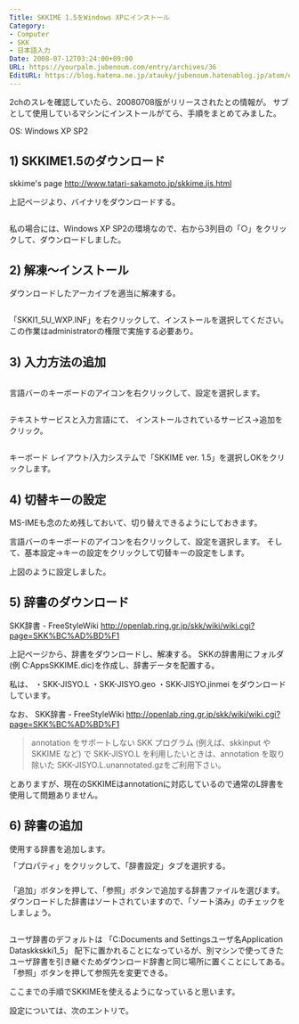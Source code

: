 ```yaml
---
Title: SKKIME 1.5をWindows XPにインストール
Category:
- Computer
- SKK
- 日本語入力
Date: 2008-07-12T03:24:00+09:00
URL: https://yourpalm.jubenoum.com/entry/archives/36
EditURL: https://blog.hatena.ne.jp/atauky/jubenoum.hatenablog.jp/atom/entry/6653458415120884096
---
```


2chのスレを確認していたら、20080708版がリリースされたとの情報が。
サブとして使用しているマシンにインストールがてら、手順をまとめてみました。

OS: Windows XP SP2
<h2>1) SKKIME1.5のダウンロード</h2>
skkime's page
<a title="skkime's page" href="http://www.tatari-sakamoto.jp/skkime.jis.html">http://www.tatari-sakamoto.jp/skkime.jis.html</a>

上記ページより、バイナリをダウンロードする。

<a href="http://bp2.blogger.com/_4SYtPT0CzfU/SHenMoIjZLI/AAAAAAAAAAo/PJ2BjUWWYoY/s1600-h/WS000000.PNG" onblur="try {parent.deselectBloggerImageGracefully();} catch(e) {}"><img id="BLOGGER_PHOTO_ID_5221826128332940466" style="margin: 0px auto 10px; display: block; text-align: center; cursor: pointer;" src="http://bp2.blogger.com/_4SYtPT0CzfU/SHenMoIjZLI/AAAAAAAAAAo/PJ2BjUWWYoY/s320/WS000000.PNG" border="0" alt="" /></a>

私の場合には、Windows XP SP2の環境なので、右から3列目の「○」をクリックして、ダウンロードしました。
<h2>2) 解凍～インストール</h2>
ダウンロードしたアーカイブを適当に解凍する。

<a href="http://bp3.blogger.com/_4SYtPT0CzfU/SHenmPxOOcI/AAAAAAAAAAw/YdNYTWltzz0/s1600-h/WS000002.PNG" onblur="try {parent.deselectBloggerImageGracefully();} catch(e) {}"><img id="BLOGGER_PHOTO_ID_5221826568469232066" style="margin: 0px auto 10px; display: block; text-align: center; cursor: pointer;" src="http://bp3.blogger.com/_4SYtPT0CzfU/SHenmPxOOcI/AAAAAAAAAAw/YdNYTWltzz0/s320/WS000002.PNG" border="0" alt="" /></a>

「SKKI1_5U_WXP.INF」を右クリックして、インストールを選択してください。
この作業はadministratorの権限で実施する必要あり。
<h2>3) 入力方法の追加</h2>
<a href="http://bp1.blogger.com/_4SYtPT0CzfU/SHen0x6dSlI/AAAAAAAAAA4/HY5hCpYEZCc/s1600-h/WS000003.PNG" onblur="try {parent.deselectBloggerImageGracefully();} catch(e) {}"><img id="BLOGGER_PHOTO_ID_5221826818152942162" style="margin: 0px auto 10px; display: block; text-align: center; cursor: pointer;" src="http://bp1.blogger.com/_4SYtPT0CzfU/SHen0x6dSlI/AAAAAAAAAA4/HY5hCpYEZCc/s320/WS000003.PNG" border="0" alt="" /></a>

言語バーのキーボードのアイコンを右クリックして、設定を選択します。

<a href="http://bp2.blogger.com/_4SYtPT0CzfU/SHglztfap1I/AAAAAAAAABg/eMcrzYxqNtA/s1600-h/WS000000_SKK.PNG" onblur="try {parent.deselectBloggerImageGracefully();} catch(e) {}"><img id="BLOGGER_PHOTO_ID_5221965338251011922" style="margin: 0px auto 10px; display: block; text-align: center; cursor: pointer;" src="http://bp2.blogger.com/_4SYtPT0CzfU/SHglztfap1I/AAAAAAAAABg/eMcrzYxqNtA/s320/WS000000_SKK.PNG" border="0" alt="" /></a>

テキストサービスと入力言語にて、
インストールされているサービス→追加をクリック。

<a href="http://bp2.blogger.com/_4SYtPT0CzfU/SHgm_X7T0DI/AAAAAAAAABo/TdC_pcfNboM/s1600-h/WS000000_SKK2.PNG" onblur="try {parent.deselectBloggerImageGracefully();} catch(e) {}"><img id="BLOGGER_PHOTO_ID_5221966638132482098" style="margin: 0px auto 10px; display: block; text-align: center; cursor: pointer;" src="http://bp2.blogger.com/_4SYtPT0CzfU/SHgm_X7T0DI/AAAAAAAAABo/TdC_pcfNboM/s320/WS000000_SKK2.PNG" border="0" alt="" /></a>

キーボード レイアウト/入力システムで「SKKIME ver. 1.5」を選択しOKをクリックします。
<h2>4) 切替キーの設定</h2>
MS-IMEも念のため残しておいて、切り替えできるようにしておきます。

言語バーのキーボードのアイコンを右クリックして、設定を選択します。
そして、基本設定→キーの設定をクリックして切替キーの設定をします。
<a href="http://bp3.blogger.com/_4SYtPT0CzfU/SHeoH617pII/AAAAAAAAABA/HLQdDENg0N4/s1600-h/WS000005.PNG" onblur="try {parent.deselectBloggerImageGracefully();} catch(e) {}"><img id="BLOGGER_PHOTO_ID_5221827146967393410" style="margin: 0px auto 10px; display: block; text-align: center; cursor: pointer;" src="http://bp3.blogger.com/_4SYtPT0CzfU/SHeoH617pII/AAAAAAAAABA/HLQdDENg0N4/s320/WS000005.PNG" border="0" alt="" /></a>

上図のように設定しました。
<h2>5) 辞書のダウンロード</h2>
SKK辞書 - FreeStyleWiki
<a title="SKK辞書 - FreeStyleWiki" href="http://openlab.ring.gr.jp/skk/wiki/wiki.cgi?page=SKK%BC%AD%BD%F1">http://openlab.ring.gr.jp/skk/wiki/wiki.cgi?page=SKK%BC%AD%BD%F1</a>

上記ページから、辞書をダウンロードし、解凍する。
SKKの辞書用にフォルダ(例 C:AppsSKKIME.dic)を作成し、辞書データを配置する。

私は、
・SKK-JISYO.L
・SKK-JISYO.geo
・SKK-JISYO.jinmei
をダウンロードしています。

なお、
SKK辞書 - FreeStyleWiki
<a title="SKK辞書 - FreeStyleWiki" href="http://openlab.ring.gr.jp/skk/wiki/wiki.cgi?page=SKK%BC%AD%BD%F1">http://openlab.ring.gr.jp/skk/wiki/wiki.cgi?page=SKK%BC%AD%BD%F1</a>
<blockquote title="SKK辞書 - FreeStyleWiki" cite="http://openlab.ring.gr.jp/skk/wiki/wiki.cgi?page=SKK%BC%AD%BD%F1">annotation をサポートしない SKK プログラム (例えば、skkinput や SKKIME など) で SKK-JISYO.L を利用したいときは、annotation を取り除いた SKK-JISYO.L.unannotated.gzをご利用下さい。</blockquote>
とありますが、現在のSKKIMEはannotationに対応しているので通常のL辞書を使用して問題ありません。
<h2>6) 辞書の追加</h2>
使用する辞書を追加します。
<a href="http://bp1.blogger.com/_4SYtPT0CzfU/SHepGh8KiQI/AAAAAAAAABI/g4MhvSJK9UQ/s1600-h/WS000009.PNG" onblur="try {parent.deselectBloggerImageGracefully();} catch(e) {}"><img id="BLOGGER_PHOTO_ID_5221828222614407426" style="margin: 0px auto 10px; display: block; text-align: center; cursor: pointer;" src="http://bp1.blogger.com/_4SYtPT0CzfU/SHepGh8KiQI/AAAAAAAAABI/g4MhvSJK9UQ/s320/WS000009.PNG" border="0" alt="" /></a>
「プロパティ」をクリックして、「辞書設定」タブを選択する。

<a href="http://bp2.blogger.com/_4SYtPT0CzfU/SHfpePEl8pI/AAAAAAAAABQ/kqBzq8vi7NU/s1600-h/WS000007.PNG" onblur="try {parent.deselectBloggerImageGracefully();} catch(e) {}"><img id="BLOGGER_PHOTO_ID_5221898998610522770" style="margin: 0px auto 10px; display: block; text-align: center; cursor: pointer;" src="http://bp2.blogger.com/_4SYtPT0CzfU/SHfpePEl8pI/AAAAAAAAABQ/kqBzq8vi7NU/s320/WS000007.PNG" border="0" alt="" /></a>
「追加」ボタンを押して、「参照」ボタンで追加する辞書ファイルを選びます。
ダウンロードした辞書はソートされていますので、「ソート済み」のチェックをしましょう。

<a href="http://bp3.blogger.com/_4SYtPT0CzfU/SHfqHflJwOI/AAAAAAAAABY/cU56PX39Xq4/s1600-h/WS000008.PNG" onblur="try {parent.deselectBloggerImageGracefully();} catch(e) {}"><img id="BLOGGER_PHOTO_ID_5221899707416690914" style="margin: 0px auto 10px; display: block; text-align: center; cursor: pointer;" src="http://bp3.blogger.com/_4SYtPT0CzfU/SHfqHflJwOI/AAAAAAAAABY/cU56PX39Xq4/s320/WS000008.PNG" border="0" alt="" /></a>

ユーザ辞書のデフォルトは
「C:Documents and Settingsユーザ名Application Dataskkskki1_5」
配下に置かれることになっているが、別マシンで使ってきたユーザ辞書を引き継ぐためダウンロード辞書と同じ場所に置くことにしてある。
「参照」ボタンを押して参照先を変更できる。

ここまでの手順でSKKIMEを使えるようになっていると思います。

設定については、次のエントリで。
